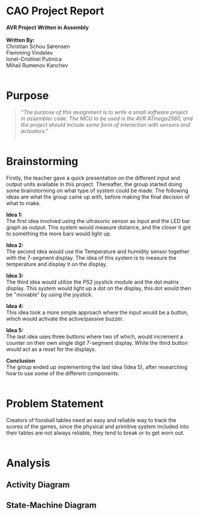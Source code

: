 # CAO Project Report
**AVR Project Written in Assembly**
<br><br>
**Written By:** <br>
Christian Schou Sørensen <br>
Flemming Vindelev <br>
Ionel-Cristinel Putinica <br>
Mihail Rumenov Kanchev <br><br>

# Purpose
>*“The purpose of this assignment is to write a small software project in assembler code. The MCU to be used is the AVR ATmega2560, and the project should include some form of interaction with sensors and actuators.”* <br><br>

# Brainstorming
Firstly, the teacher gave a quick presentation on the different input and output units available in this project. Thereafter, the group started doing some brainstorming on what type of system could be made. The following ideas are what the group came up with, before making the final decision of what to make. <br>

**Idea 1:** <br> 
The first idea involved using the ultrasonic sensor as input and the LED bar graph as output. This system would measure distance, and the closer it got to something the more bars would light up. <br>

**Idea 2:** <br> 
The second idea would use the Temperature and humidity sensor together with the 7-segment display. The idea of this system is to measure the temperature and display it on the display. <br>

**Idea 3:** <br>
The third idea would utilize the PS2 joystick module and the dot matrix display. This system would light up a dot on the display, this dot would then be "movable" by using the joystick. <br>

**Idea 4:** <br>
This idea took a more simple approach where the input would be a button, which would activate the active/passive buzzer. <br>

**Idea 5:** <br>
The last idea uses three buttons where two of which, would increment a counter on their own single digit 7-segment display. While the third button would act as a reset for the displays. <br>

**Conclusion** <br>
The group ended up implementing the last idea (Idea 5), after researching how to use some of the different components. <br><br>

# Problem Statement <br>
Creators of foosball tables need an easy and reliable way to track the scores of the games, since the physical and primitive system included into their tables are not always reliable, they tend to break or to get worn out. <br><br>

# Analysis

## Activity Diagram

## State-Machine Diagram


